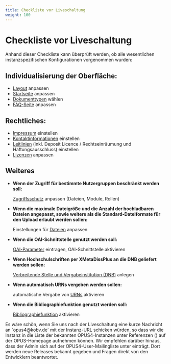 ```yaml
---
title: Checkliste vor Liveschaltung
weight: 100
---
```


# Checkliste vor Liveschaltung

Anhand dieser Checkliste kann überprüft werden, ob alle wesentlichen instanzspezifischen Konfigurationen vorgenommen
wurden:

## Individualisierung der Oberfläche:

* [Layout](../configext/layout.html) anpassen
* [Startseite](../configext/startpage.html) anpassen
* [Dokumenttypen](../config/doctype.html) wählen
* [FAQ-Seite](../configext/faq.html) anpassen

## Rechtliches:

* [Impressum](../configext/imprintpage.html) einstellen
* [Kontaktinformationen](../configext/contactspage.html) einstellen
* [Leitlinien](../configext/policies.html) (inkl. Deposit Licence / Rechtseinräumung und Haftungsausschluss) einstellen
* [Lizenzen](../admin/licences.html) anpassen

## Weiteres

* **Wenn der Zugriff für bestimmte Nutzergruppen beschränkt werden soll:**

  [Zugriffsschutz](../admin/security.html) anpassen (Dateien, Module, Rollen)

* **Wenn die maximale Dateigröße und die Anzahl der hochladbaren Dateien angepasst, sowie weitere als die
  Standard-Dateiformate für den Upload erlaubt werden sollen:**

  Einstellungen für [Dateien](../configext/upload.html) anpassen

* **Wenn die OAI-Schnittstelle genutzt werden soll:**

  [OAI-Parameter](../config/configini.html#oai-export) eintragen, OAI-Schnittstelle aktivieren

* **Wenn Hochschulschriften per XMetaDissPlus an die DNB geliefert werden sollen:**

  [Verbreitende Stelle und Vergabeinstitution (DNB)](../admin/institutes.html) anlegen

* **Wenn automatisch URNs vergeben werden sollen:**

  automatische Vergabe von [URNs](../config/urn.html) aktivieren

* **Wenn die Bibliographiefunktion genutzt werden soll:**

  [Bibliographiefunktion](../config/configini.html#bibliographiefunktion) aktivieren

<p class="info" markdown="1">
Es wäre schön, wenn Sie uns nach der Liveschaltung eine kurze Nachricht an `opus4@kobv.de` mit der
Instanz-URL schicken würden, so dass wir die Instanz in die Liste der bekannten OPUS4-Instanzen
unter Referenzen (<http://www.kobv.de/opus4/referenzen/>) auf der OPUS-Homepage aufnehmen können.
Wir empfehlen darüber hinaus, dass der Admin sich auf der OPUS4-User-Mailingliste unter
<http://listserv.zib.de/mailman/listinfo/kobv-opus-tester> einträgt. Dort werden neue
Releases bekannt gegeben und Fragen direkt von den Entwicklern beantwortet.
</p>
